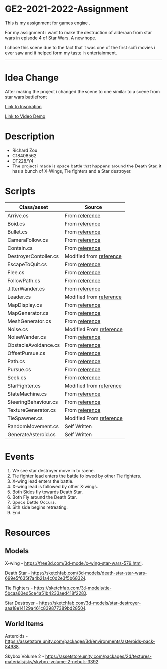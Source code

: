 # GE2-2021-2022-Assignment
This is my assignment for games engine .

For my assignment i want to make the destruction of alderaan from star wars in episode 4 of Star Wars. A new hope.

I chose this scene due to the fact that it was one of the first scifi movies i ever saw and it helped form my taste in entertainment.

______________________________________________________________________________________________________________________________________

# Idea Change

After making the project i changed the scene to one similar to a scene from star wars battlefront

[Link to Inspiration](https://www.youtube.com/watch?v=pvKFHYb0oCU)

[Link to Video Demo](https://youtu.be/nQ9CPS6stdQ)

# Description
- Richard Zou
- C18408562
- DT228/Y4
- The project i made is space battle that happens around the Death Star, it has a bunch of X-Wings, Tie fighters and a Star destroyer.

# Scripts
| Class/asset | Source |
|-----------|-----------|
| Arrive.cs | From [reference](https://github.com/skooter500/GE2-2021-2022/tree/master/GE2%202022/Assets) |
| Boid.cs | From [reference](https://github.com/skooter500/GE2-2021-2022/tree/master/GE2%202022/Assets) |
| Bullet.cs | From [reference](https://github.com/skooter500/GE2-2021-2022/tree/master/GE2%202022/Assets) |
| CameraFollow.cs | From [reference](https://www.youtube.com/watch?v=MFQhpwc6cKE) |
| Contain.cs | From [reference](https://github.com/skooter500/GE2-Test-2022-Starter/blob/master/GE2%20Test%202022%20Starter%20Unity/Assets/Constrain.cs) |
| DestroyerContoller.cs |  Modified from [reference](https://github.com/skooter500/GE2-2021-2022/tree/master/GE2%202022/Assets)  |
| EscapeToQuit.cs | From [reference](https://docs.unity3d.com/ScriptReference/Application.Quit.html) |
| Flee.cs | From [reference](https://github.com/skooter500/GE2-2021-2022/tree/master/GE2%202022/Assets) |
| FollowPath.cs | From [reference](https://github.com/skooter500/GE2-2021-2022/tree/master/GE2%202022/Assets) |
| JitterWander.cs | From [reference](https://github.com/skooter500/GE2-2021-2022/tree/master/GE2%202022/Assets) |
| Leader.cs | Modified from [reference](https://github.com/skooter500/GE2-2021-2022/tree/master/GE2%202022/Assets) |
| MapDisplay.cs | From [reference](https://www.youtube.com/watch?v=eJEpeUH1EMg) |
| MapGenerator.cs | From [reference](https://www.youtube.com/watch?v=JFRiGj9rPa4) |
| MeshGenerator.cs | From [reference](https://www.youtube.com/watch?v=eJEpeUH1EMg) |
| Noise.cs | Modified From [reference](https://www.youtube.com/watch?v=JFRiGj9rPa4) |
| NoiseWander.cs | From [reference](https://github.com/skooter500/GE2-2021-2022/tree/master/GE2%202022/Assets) |
| ObstacleAvoidance.cs | From [reference](https://github.com/skooter500/GE2-2021-2022/tree/master/GE2%202022/Assets) |
| OffsetPursue.cs | From [reference](https://github.com/skooter500/GE2-2021-2022/tree/master/GE2%202022/Assets) |
| Path.cs | From [reference](https://github.com/skooter500/GE2-2021-2022/tree/master/GE2%202022/Assets) |
| Pursue.cs | From [reference](https://github.com/skooter500/GE2-2021-2022/tree/master/GE2%202022/Assets) |
| Seek.cs | From [reference](https://github.com/skooter500/GE2-2021-2022/tree/master/GE2%202022/Assets) |
| StarFighter.cs |  Modified from [reference](https://github.com/skooter500/GE2-2021-2022/tree/master/GE2%202022/Assets)  |
| StateMachine.cs | From [reference](https://github.com/skooter500/GE2-2021-2022/tree/master/GE2%202022/Assets) |
| SteeringBehaviour.cs | From [reference](https://github.com/skooter500/GE2-2021-2022/tree/master/GE2%202022/Assets) |
| TextureGenerator.cs | From [reference](https://www.youtube.com/channel/UCYbK_tjZ2OrIZFBvU6CCMiA) |
| TieSpawner.cs | Modified From [reference](https://github.com/skooter500/GE2-2021-2022/tree/master/GE2%202022/Assets) |
| RandomMovement.cs | Self Written |
| GenerateAsteroid.cs | Self Written |

# Events
1. We see star destroyer move in to scene.
2. Tie fighter lead enters the battle followed by other Tie fighters.
3. X-wing lead enters the battle.
4. X-wing lead is followed by other X-wings.
5. Both Sides fly towards Death Star.
6. Both Fly around the Death Star.
7. Space Battle Occurs.
8. Sith side begins retreating.
9. End.

# Resources

## Models
X-wing - https://free3d.com/3d-model/x-wing-star-wars-579.html.

Death Star - https://sketchfab.com/3d-models/death-star-star-wars-699e5f635f7a4b21a4c0d2e3f5b68324.

Tie Fighters - https://sketchfab.com/3d-models/tie-5bcaa60ed5ce4a51b4233aed418f2280.

Star Destroyer - https://sketchfab.com/3d-models/star-destroyer-aaa18e14129a461c839877389bd28504.

## World Items
Asteroids - https://assetstore.unity.com/packages/3d/environments/asteroids-pack-84988.

Skybox Volume 2 - https://assetstore.unity.com/packages/2d/textures-materials/sky/skybox-volume-2-nebula-3392.


